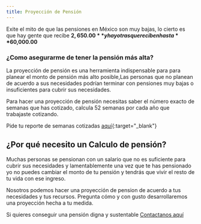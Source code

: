 ```yaml
---
title: Proyección de Pensión
---
```


Exite el mito de que las pensiones en México son muy bajas, lo cierto  es que hay gente que recibe **$2,650.00** y hay otras que reciben hasta **$60,000.00** 

### ¿Como asegurarme de tener la pensión más alta?

La proyección de pensión es una herramienta indispensable para para planear el monto de pensión más alto posible,Las personas que no planean de acuerdo a sus necesidades podrían terminar con pensiones muy bajas o insuficientes para cubrir sus necesidades.

Para hacer una proyección de pensión necesitas saber el número exacto de semanas que has cotizado, calcula 52 semanas por cada año que trabajaste cotizando. 

Pide tu reporte de semanas cotizadas [aquí](http://hlda.imss.gob.mx/hlda/Acceso.do#no-back-button){:target="_blank"}


## ¿Por qué necesito un Calculo de pensión?

Muchas personas se pensionan con un salario que no es suficiente para cubrir sus necesidades y lamentablemente una vez que te has pensionado yo no puedes cambiar el monto de tu pensión y tendrás que vivir el resto de tu vida con ese ingreso.   


Nosotros podemos hacer una proyección de pension de acuerdo a tus necesidades y tus recursos. Pregunta cómo y con gusto desarrollaremos una proyección hecha a tu medida. 

Si quieres conseguir una pensión digna y sustentable [Contactanos aquí](2018/03/contacto.html)
